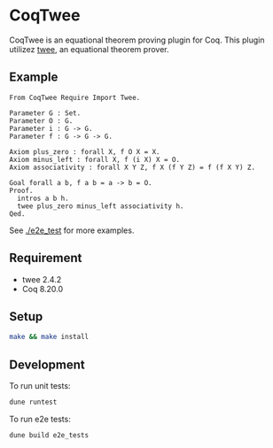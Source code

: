# CoqTwee

CoqTwee is an equational theorem proving plugin for Coq.
This plugin utilizez [twee](https://nick8325.github.io/twee/), an equational theorem prover.

## Example

```coq
From CoqTwee Require Import Twee.

Parameter G : Set.
Parameter O : G.
Parameter i : G -> G.
Parameter f : G -> G -> G.

Axiom plus_zero : forall X, f O X = X.
Axiom minus_left : forall X, f (i X) X = O.
Axiom associativity : forall X Y Z, f X (f Y Z) = f (f X Y) Z.

Goal forall a b, f a b = a -> b = O.
Proof.
  intros a b h.
  twee plus_zero minus_left associativity h.
Qed.
```

See [./e2e_test](./e2e_test) for more examples.

## Requirement

- twee 2.4.2
- Coq 8.20.0

## Setup

```bash
make && make install
```

## Development

To run unit tests:

```bash
dune runtest
```

To run e2e tests:

```bash
dune build e2e_tests
```
